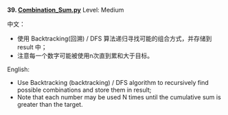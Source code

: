 **39. [Combination_Sum.py](https://github.com/Kelv1nYu/LeetCode_Practices/blob/master/Code/Combination_Sum.py)**      Level: Medium

中文：

* 使用 Backtracking(回溯) / DFS 算法递归寻找可能的组合方式，并存储到 result 中；
* 注意每一个数字可能被使用n次直到累和大于目标。
    

English:

* Use Backtracking (backtracking) / DFS algorithm to recursively find possible combinations and store them in result;
* Note that each number may be used N times until the cumulative sum is greater than the target.